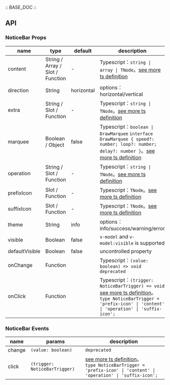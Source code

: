 :: BASE_DOC ::

## API
### NoticeBar Props

name | type | default | description | required
-- | -- | -- | -- | --
content | String / Array / Slot / Function | - | Typescript：`string \| array \| TNode`。[see more ts definition](https://github.com/Tencent/tdesign-mobile-vue/blob/develop/src/common.ts) | N
direction | String | horizontal | options：horizontal/vertical | N
extra | String / Slot / Function | - | Typescript：`string \| TNode`。[see more ts definition](https://github.com/Tencent/tdesign-mobile-vue/blob/develop/src/common.ts) | N
marquee | Boolean / Object | false | Typescript：`boolean \| DrawMarquee` `interface DrawMarquee { speed?: number; loop?: number; delay?: number }`。[see more ts definition](https://github.com/Tencent/tdesign-mobile-vue/tree/develop/src/notice-bar/type.ts) | N
operation | String / Slot / Function | - | Typescript：`string \| TNode`。[see more ts definition](https://github.com/Tencent/tdesign-mobile-vue/blob/develop/src/common.ts) | N
prefixIcon | Slot / Function | - | Typescript：`TNode`。[see more ts definition](https://github.com/Tencent/tdesign-mobile-vue/blob/develop/src/common.ts) | N
suffixIcon | Slot / Function | - | Typescript：`TNode`。[see more ts definition](https://github.com/Tencent/tdesign-mobile-vue/blob/develop/src/common.ts) | N
theme | String | info | options：info/success/warning/error | N
visible | Boolean | false | `v-model` and `v-model:visible` is supported | N
defaultVisible | Boolean | false | uncontrolled property | N
onChange | Function |  | Typescript：`(value: boolean) => void`<br/>`deprecated` | N
onClick | Function |  | Typescript：`(trigger: NoticeBarTrigger) => void`<br/>[see more ts definition](https://github.com/Tencent/tdesign-mobile-vue/tree/develop/src/notice-bar/type.ts)。<br/>`type NoticeBarTrigger = 'prefix-icon' \| 'content' \| 'operation' \| 'suffix-icon';`<br/> | N

### NoticeBar Events

name | params | description
-- | -- | --
change | `(value: boolean)` | `deprecated`
click | `(trigger: NoticeBarTrigger)` | [see more ts definition](https://github.com/Tencent/tdesign-mobile-vue/tree/develop/src/notice-bar/type.ts)。<br/>`type NoticeBarTrigger = 'prefix-icon' \| 'content' \| 'operation' \| 'suffix-icon';`<br/>
